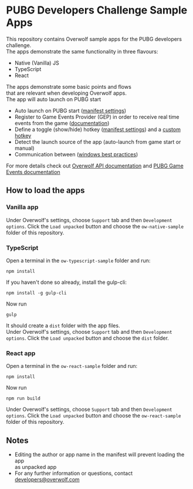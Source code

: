 # PUBG Developers Challenge Sample Apps
This repository contains Overwolf sample apps for the PUBG developers challenge.  
The apps demonstrate the same functionality in three flavours:  
* Native (Vanilla) JS
* TypeScript
* React

The apps demonstrate some basic points and flows  
that are relevant when developing Overwolf apps.  
The app will auto launch on PUBG start 
* Auto launch on PUBG start ([manifest settings](http://developers.overwolf.com/documentation/sdk/overwolf/manifest-json/#game_events))
* Register to Game Events Provider (GEP) in order to receive real time events from the game ([documentation](http://developers.overwolf.com/documentation/sdk/overwolf/games/events/))
* Define a toggle (show/hide) hotkey ([manifest settings](http://developers.overwolf.com/documentation/sdk/overwolf/manifest-json/#hotkeys)) and a [custom hotkey](http://developers.overwolf.com/documentation/sdk/overwolf/settings/#registerhotkey) 
* Detect the launch source of the app (auto-launch from game start or manual)
* Communication between ([windows best practices](http://developers.overwolf.com/documentation/sdk/overwolf/windows/#page-intro))

For more details check out [Overwolf API documentation](http://developers.overwolf.com/documentation/sdk/overwolf/) and [PUBG Game Events documentation](http://developers.overwolf.com/documentation/sdk/overwolf/games/events/pubg/)
 ## How to load the apps
 ### Vanilla app
 Under Overwolf's settings, choose `Support` tab and then `Development options`. 
 Click the `Load unpacked` button and choose the `ow-native-sample` folder of this repository.
 
 ### TypeScript
 Open a terminal in the `ow-typescript-sample` folder and run:  
 ```
 npm install
 ```
 If you haven't done so already, install the gulp-cli:
 ```
npm install -g gulp-cli
```  
Now run 
```
gulp
```
It should create a `dist` folder with the app files.  
Under Overwolf's settings, choose `Support` tab and then `Development options`. 
Click the `Load unpacked` button and choose the `dist` folder.

 ### React app
 Open a terminal in the `ow-react-sample` folder and run:
 ```
 npm install
 ```
 Now run
 ```
 npm run build
 ```
 Under Overwolf's settings, choose `Support` tab and then `Development options`. 
 Click the `Load unpacked` button and choose the `ow-react-sample` folder of this repository.
 
 ## Notes
 * Editing the author or app name in the manifest will prevent loading the app  
 as unpacked app
* For any further information or questions, contact [developers@overwolf.com](mailto:>developers@overwolf.com)